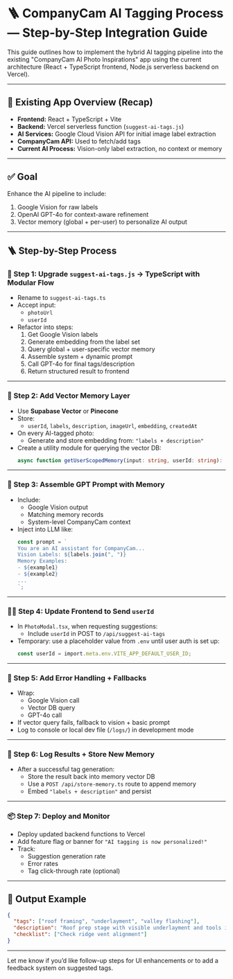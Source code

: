 
# 🪜 CompanyCam AI Tagging Process — Step-by-Step Integration Guide

This guide outlines how to implement the hybrid AI tagging pipeline into the existing "CompanyCam AI Photo Inspirations" app using the current architecture (React + TypeScript frontend, Node.js serverless backend on Vercel).

---

## 🔧 Existing App Overview (Recap)

- **Frontend:** React + TypeScript + Vite
- **Backend:** Vercel serverless function (`suggest-ai-tags.js`)
- **AI Services:** Google Cloud Vision API for initial image label extraction
- **CompanyCam API:** Used to fetch/add tags
- **Current AI Process:** Vision-only label extraction, no context or memory

---

## ✅ Goal

Enhance the AI pipeline to include:
1. Google Vision for raw labels
2. OpenAI GPT-4o for context-aware refinement
3. Vector memory (global + per-user) to personalize AI output

---

## 🪜 Step-by-Step Process

### 🔁 Step 1: Upgrade `suggest-ai-tags.js` → TypeScript with Modular Flow

- Rename to `suggest-ai-tags.ts`
- Accept input:
  - `photoUrl`
  - `userId`
- Refactor into steps:
  1. Get Google Vision labels
  2. Generate embedding from the label set
  3. Query global + user-specific vector memory
  4. Assemble system + dynamic prompt
  5. Call GPT-4o for final tags/description
  6. Return structured result to frontend

---

### 🧠 Step 2: Add Vector Memory Layer

- Use **Supabase Vector** or **Pinecone**
- Store:
  - `userId`, `labels`, `description`, `imageUrl`, `embedding`, `createdAt`
- On every AI-tagged photo:
  - Generate and store embedding from: `"labels + description"`
- Create a utility module for querying the vector DB:
  ```ts
  async function getUserScopedMemory(input: string, userId: string): Promise<MemoryChunk[]> {}
  ```

---

### 🧠 Step 3: Assemble GPT Prompt with Memory

- Include:
  - Google Vision output
  - Matching memory records
  - System-level CompanyCam context
- Inject into LLM like:
  ```ts
  const prompt = `
  You are an AI assistant for CompanyCam...
  Vision Labels: ${labels.join(", ")}
  Memory Examples:
  - ${example1}
  - ${example2}
  ...
  `;
  ```

---

### 🧑‍💻 Step 4: Update Frontend to Send `userId`

- In `PhotoModal.tsx`, when requesting suggestions:
  - Include `userId` in POST to `/api/suggest-ai-tags`
- Temporary: use a placeholder value from `.env` until user auth is set up:
  ```ts
  const userId = import.meta.env.VITE_APP_DEFAULT_USER_ID;
  ```

---

### 🧼 Step 5: Add Error Handling + Fallbacks

- Wrap:
  - Google Vision call
  - Vector DB query
  - GPT-4o call
- If vector query fails, fallback to vision + basic prompt
- Log to console or local dev file (`/logs/`) in development mode

---

### 🔁 Step 6: Log Results + Store New Memory

- After a successful tag generation:
  - Store the result back into memory vector DB
  - Use a `POST /api/store-memory.ts` route to append memory
  - Embed `"labels + description"` and persist

---

### 📦 Step 7: Deploy and Monitor

- Deploy updated backend functions to Vercel
- Add feature flag or banner for `"AI tagging is now personalized!"`
- Track:
  - Suggestion generation rate
  - Error rates
  - Tag click-through rate (optional)

---

## 🚀 Output Example

```json
{
  "tags": ["roof framing", "underlayment", "valley flashing"],
  "description": "Roof prep stage with visible underlayment and tools in view.",
  "checklist": ["Check ridge vent alignment"]
}
```

---

Let me know if you’d like follow-up steps for UI enhancements or to add a feedback system on suggested tags.
